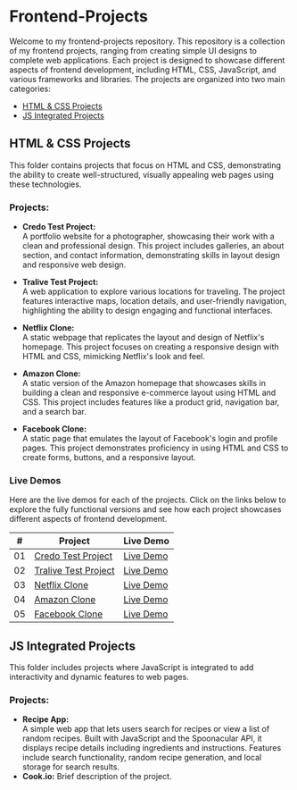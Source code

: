 # Frontend-Projects

Welcome to my frontend-projects repository. This repository is a collection of my frontend projects, ranging from creating simple UI designs to complete web applications. Each project is designed to showcase different aspects of frontend development, including HTML, CSS, JavaScript, and various frameworks and libraries. The projects are organized into two main categories:

- [HTML & CSS Projects](https://github.com/huzaifanaeem909/Frontend-Projects/tree/main/HTML%20%26%20CSS%20Projects)
- [JS Integrated Projects](https://github.com/huzaifanaeem909/Frontend-Projects/tree/main/JS%20Integrated%20Projects)

## HTML & CSS Projects

This folder contains projects that focus on HTML and CSS, demonstrating the ability to create well-structured, visually appealing web pages using these technologies.

### Projects:

- **Credo Test Project:**  
  A portfolio website for a photographer, showcasing their work with a clean and professional design. This project includes galleries, an about section, and contact information, demonstrating skills in layout design and responsive web design.  

- **Tralive Test Project:**  
  A web application to explore various locations for traveling. The project features interactive maps, location details, and user-friendly navigation, highlighting the ability to design engaging and functional interfaces.  
  
- **Netflix Clone:**  
  A static webpage that replicates the layout and design of Netflix's homepage. This project focuses on creating a responsive design with HTML and CSS, mimicking Netflix's look and feel.  

- **Amazon Clone:**  
  A static version of the Amazon homepage that showcases skills in building a clean and responsive e-commerce layout using HTML and CSS. This project includes features like a product grid, navigation bar, and a search bar.  

- **Facebook Clone:**  
  A static page that emulates the layout of Facebook's login and profile pages. This project demonstrates proficiency in using HTML and CSS to create forms, buttons, and a responsive layout.  

### Live Demos

Here are the live demos for each of the projects. Click on the links below to explore the fully functional versions and see how each project showcases different aspects of frontend development.

<div align="center">

| #   | Project               | Live Demo  
|-----|-----------------------|------------
| 01  | [Credo Test Project](https://github.com/huzaifanaeem909/Frontend-Projects/tree/main/HTML%20%26%20CSS%20Projects/Credo-test_project)         | [Live Demo](https://credo-test-project.netlify.app/) |
| 02  | [Tralive Test Project](https://github.com/huzaifanaeem909/Frontend-Projects/tree/main/HTML%20%26%20CSS%20Projects/Tralive-test_project) | [Live Demo](https://tralive-test-project.netlify.app/) |
| 03  | [Netflix Clone](https://github.com/huzaifanaeem909/Frontend-Projects/tree/main/HTML%20%26%20CSS%20Projects/Netflix_Clone)        | [Live Demo](https://nimble-druid-03fa62.netlify.app/) |
| 04  | [Amazon Clone](https://github.com/huzaifanaeem909/Frontend-Projects/tree/main/HTML%20%26%20CSS%20Projects/Amazon_Clone)           | [Live Demo](https://clone-amazon-project.netlify.app/) |
| 05  | [Facebook Clone](https://github.com/huzaifanaeem909/Frontend-Projects/tree/main/HTML%20%26%20CSS%20Projects/Facebook_Clone)            | [Live Demo](https://clone-facebook-project.netlify.app/) |

</div>

## JS Integrated Projects

This folder includes projects where JavaScript is integrated to add interactivity and dynamic features to web pages.

### Projects:

- **Recipe App:**  
  A simple web app that lets users search for recipes or view a list of random recipes. Built with JavaScript and the Spoonacular API, it displays recipe details including ingredients and instructions. Features include search functionality, random recipe generation, and local storage for search results.
- **Cook.io:** Brief description of the project.


